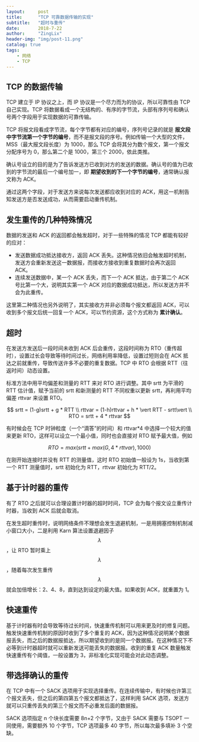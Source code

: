```yaml
---
layout:     post
title:      "TCP 可靠数据传输的实现"
subtitle:   "超时与重传"
date:       2018-7-22
author:     "ZingLix"
header-img: "img/post-11.png"
catalog: true
tags:
    - 网络
    - TCP
---
```


## TCP 的数据传输

TCP 建立于 IP 协议之上，而 IP 协议是一个尽力而为的协议，所以可靠性由 TCP 自己实现。TCP 将数据看成一个无结构的、有序的字节流，头部有序列号和确认号两个字段用于实现数据的可靠传输。

TCP 将报文段看成字节流，每个字节都有对应的编号，序列号记录的就是 **报文段中字节流第一个字节的编号**，而不是报文段的序号。例如传输一个大型的文件，MSS（最大报文段长度）为 1000，那么 TCP 会将其分为数个报文，第一个报文分配序号为 0，那么第二个是 1000，第三个 2000，依此类推。

确认号设立的目的是为了告诉发送方已收到对方的发送的数据。确认号的值为已收到的字节流的最后一个编号加一，即 **期望收到的下一个字节的编号**，通常确认报文称为 ACK。

通过这两个字段，对于发送方来说每次发送都应收到对应的 ACK，用这一机制告知发送方是否发送成功，从而需要启动重传机制。

## 发生重传的几种特殊情况

数据的发送和 ACK 的返回都会触发超时，对于一些特殊的情况 TCP 都能有较好的应对：

- 发送数据成功抵达接收方，返回 ACK 丢失。这种情况依旧会触发超时机制，发送方会重新发送这一数据报，而接收方接收到重复数据时会再次返回 ACK。
- 连续发送数据中，某一个 ACK 丢失，而下一个 ACK 抵达，由于第二个 ACK 号比第一个大，说明其实第一个 ACK 对应的数据成功抵达，所以发送方并不会为此重传。

这里第二种情况也另外说明了，其实接收方并非必须每个报文都返回 ACK，可以收到多个报文后统一回复一个 ACK，可以节约资源，这个方式称为 **累计确认**。

## 超时

在发送方发送后一段时间未收到 ACK 后会重传，这段时间称为 RTO（重传超时），设置过长会导致等待时间过长，网络利用率降低，设置过短则会在 ACK 抵达之前就重传，导致传送许多不必要的重复数据。TCP 中 RTO 会根据 RTT（往返时间）动态设置。

标准方法中用平均偏差和测量的 RTT 来对 RTO 进行调整。其中 srtt 为平滑的 RTT 估计值，赋予当前的 srtt 和新测量的 RTT 不同权重以更新 srtt，再利用平均偏差 rttvar 来设置 RTO。

$$ srtt = (1-g)srtt + g * RTT \\
rttvar = (1-h)rttvar + h * \vert RTT - srtt\vert \\
RTO = srtt + 4 * rttvar $$

有时候会在 TCP 时钟粒度（一个“滴答”的时间）和 rttvar*4 中选择一个较大的值来更新 RTO，这样可以设立一个最小值，同时也会直接对 RTO 赋予最大值，例如

$$ RTO = max(srtt + max(G, 4*rttvar), 1000) $$

在刚开始连接时并没有 RTT 的测量值，这时 RTO 初始值一般设为 1s，当收到第一个 RTT 测量值时，srtt 初始化为 RTT，rttvar 初始化为 RTT/2。

## 基于计时器的重传

有了 RTO 之后就可以合理设置计时器的超时时间，TCP 会为每个报文设立重传计时器，当收到 ACK 后就会取消。

在发生超时重传时，说明网络条件不理想会发生退避机制，一是用拥塞控制机制减小窗口大小，二是利用 Karn 算法设置退避因子 $$ \lambda $$，让 RTO 暂时乘上 $$\lambda$$，随着每次发生重传 $$\lambda$$ 就会加倍增长：2、4、8，直到达到设定的最大值。如果收到 ACK，就重置为 1。

## 快速重传

基于计时器有时会导致等待过长时间，快速重传机制可以用来更及时的修复问题。触发快速重传机制的原因时收到了多个重复的 ACK，因为这种情况说明某个数据报丢失，而之后的数据报抵达，所以期望收到的是同一个数据报。在这种情况下不必等到计时器超时就可以重新发送可能丢失的数据报。收到的重复 ACK 数量触发快速重传有个阈值，一般设置为 3，非标准化实现可能会对此动态调整。

## 带选择确认的重传

在 TCP 中有一个 SACK 选项用于实现选择重传。在连续传输中，有时候也许第三个报文丢失，但之后的第四第五个报文都抵达了，这样利用 SACK 选项，发送方就可以只重传丢失的第三个报文而不必重发后面的数据报。

SACK 选项指定 n 个块长度需要 8n+2 个字节，又由于 SACK 需要与 TSOPT 一同使用，需要额外 10 个字节，TCP 选项最多 40 字节，所以每次最多填补 3 个空缺。
